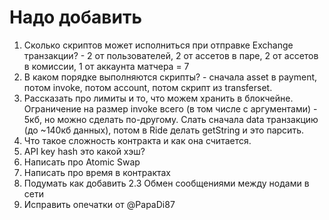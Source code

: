 # Надо добавить

1. Сколько скриптов может исполниться при отправке Exchange транзакции? - 2 от пользователей, 2 от ассетов в паре, 2 от ассетов в комиссии, 1 от аккаунта матчера = 7
2. В каком порядке выполняются скрипты? - сначала asset в payment, потом invoke, потом account, потом скрипт из transferset.
3. Рассказать про лимиты и то, что можем хранить в блокчейне. Ограничение на размер invoke всего (в том числе с аргументами) - 5кб, но можно сделать по-другому. Слать сначала data транзакцию (до ~140кб данных), потом в Ride делать getString и это парсить.
4. Что такое сложность контракта и как она считается.
5. API key hash это какой хэш?
6. Написать про Atomic Swap
7. Написать про время в контрактах
8. Подумать как добавить 2.3 Обмен сообщениями между нодами в сети
9. Исправить опечатки от @PapaDi87